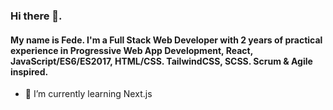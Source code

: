 ### Hi there 👋.

#### My name is Fede. I'm a Full Stack Web Developer with 2 years of practical experience in Progressive Web App Development, React, JavaScript/ES6/ES2017, HTML/CSS. TailwindCSS, SCSS. Scrum & Agile inspired.

- 🌱 I’m currently learning Next.js

<!--
**elraffa/elraffa** is a ✨ _special_ ✨ repository because its `README.md` (this file) appears on your GitHub profile.

Here are some ideas to get you started:

- 🔭 I’m currently working on ...
- 🌱 I’m currently learning ...
- 👯 I’m looking to collaborate on ...
- 🤔 I’m looking for help with ...
- 💬 Ask me about ...
- 📫 How to reach me: ...
- 😄 Pronouns: ...
- ⚡ Fun fact: ...
-->

